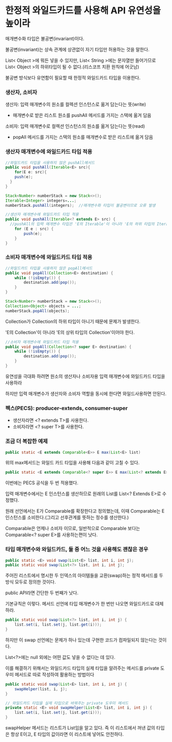 # 한정적 와일드카드를 사용해 API 유연성을 높이라

매개변수화 타입은 불공변(invariant)이다.

불공변(invariant)는 상속 관계에 상관없이 자기 타입만 허용하는 것을 말한다.

List< Object >에 뭐든 넣을 수 있지만, List< String >에는 문자열만 들어가므로 List< Object >의 하위타입이 될 수 없다.(리스코프 치환 원칙에 어긋남)

불공변 방식보다 유연함이 필요할 때 한정적 와일드카드 타입을 이용한다.



### 생산자, 소비자

생산자: 입력 매개변수의 원소를 컬렉션 인스턴스로 옮겨 담는다는 뜻(write)

- 매개변수로 받은 리스트 원소를 pushAll 메서드를 가지는 스택에 옮겨 담음

소비자: 입력 매개변수로 컬렉션 인스턴스의 원소를 옮겨 담는다는 뜻(read)

- popAll 메서드를 가지는 스택의 원소를 매개변수로 받은 리스트에 옮겨 담음



### 생산자 매개변수에 와일드카드 타입 적용

```java
//와일드카드 타입을 사용하지 않은 pushAll메서드
public void pushAll(Iterable<E> src){
	for(E e: src){
    push(e);
  }
}

Stack<Number> numberStack = new Stack<>();
Iterable<Integer> integers=...;
numberStack.pushAll(integers);	//매개변수화 타입이 불공변이므로 오류 발생
```

```java
//생산자 매개변수에 와일드카드 타입 적용
public void pushAll(Iterable<? extends E> src) {
  //pushAll의 입력 매개변수 타입은 'E의 Iterable'이 아니라 'E의 하위 타입의 Iterable'이어야 한다.
	for (E e : src) {
		push(e);
	}
}
```



### 소비자 매개변수에 와일드카드 타입 적용

```java
//와일드카드 타입을 사용하지 않은 popAll메서드
public void popAll(Collection<E> destination) {
	while (!isEmpty()) {
		destination.add(pop());
	}
}

Stack<Number> numberStack = new Stack<>();
Collection<Object> objects = ...;
numberStack.popAll(objects);
```

Collection<Object>가 Collection<Number>의 하위 타입이 아니기 때문에 문제가 발생한다.

'E의 Collection'이 아니라 'E의 상위 타입의 Collection'이어야 한다.

```java
//소비자 매개변수에 와일드카드 타입 적용
public void popAll(Collection<? super E> destination) {
	while (!isEmpty()) {
		destination.add(pop());
	}
}
```



유연성을 극대화 하려면 원소의 생산자나 소비자용 입력 매개변수에 와일드카드 타입을 사용하라

하지만 입력 매개변수가 생산자와 소비자 역할을 동시에 한다면 와일드사용하면 안된다.



### 펙스(PECS): producer-extends, consumer-super

- 생산자라면 <? extends T>를 사용한다.
- 소비자라면 <? super T>를 사용한다.



### 조금 더 복잡한 예제

```java
public static <E extends Comparable<E>> E max(List<E> list)
```

위의 max메서드는 와일드 카드 타입을 사용해 다음과 같이 고칠 수 있다.

```java
public static <E extends Comparable<? super E>> E max(List<? extends E> list)
```

이번에는 PECS 공식을 두 번 적용했다. 

입력 매개변수에서는 E 인스턴스를 생산하므로 원래의 List<E>를 List<? Extends E>로 수정했다.

원래 선언에서는 E가 Comparable<E>를 확장한다고 정의했는데, 이때 Comparable<E>는 E 인스턴스를 소비한다.(그리고 선후관계를 뜻하는 정수를 생산한다.)

Comparable은 언제나 소비자 이므로, 일반적으로 Comparable<E> 보다는 Comparable<? super E>를 사용하는편이 낫다.



### 타입 매개변수와 와일드카드, 둘 중 어느 것을 사용해도 괜찮은 경우

```java
public static <E> void swap(List<E> list, int i, int j);
public static void swap(List<?> list, int i, int j);
```

주어진 리스트에서 명시한 두 인덱스의 아이템들을 교환(swap)하는 정적 메서드를 두 방식 모두로 정의한 것이다.

public API라면 간단한 두 번째가 낫다.

기본규칙은 이렇다. 메서드 선언에 타입 매개변수가 한 번만 나오면 와일드카드로 대체하라.

```java
public static void swap(List<?> list, int i, int j) {
    list.set(i, list.set(j, list.get(i)));
}
```

하지만 이 swap 선언에는 문제가 하나 있는데 구현한 코드가 컴파일되지 않는다는 것이다.

List<?>에는 null 외에는 어떤 값도 넣을 수 없다는 데 있다.

이를 해결하기 위해서는 와일드카드 타입의 실제 타입을 알려주는 메서드를 private 도우미 메서드로 따로 작성하여 활용하는 방법이다

```java
public static void swap(List<E> list, int i, int j) {
    swapHelper(list, i, j);
}

// 와일드카드 타입을 실제 타입으로 바꿔주는 private 도우미 메서드
private static <E> void swapHelper(List<E> list, int i, int j) {
    list.set(i, list.set(j, list.get(i)));
}
```

swapHelper 메서드는 리스트가 List<E>임을 알고 있다. 즉 이 리스트에서 꺼낸 값의 타입은 항상 E이고, E 타입의 값이라면 이 리스트에 넣어도 안전하다.













